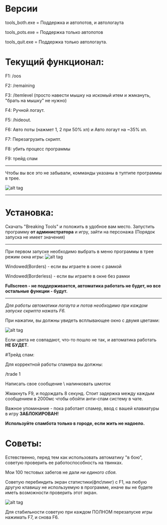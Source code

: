 # Версии

tools_both.exe = Поддержка и автопотов, и автологаута

tools_pots.exe = Поддержка только автопотов

tools_quit.exe = Поддержка только автологаута.

# Текущий функционал:
F1: /oos

F2: /remaining

F3: /itemlevel (просто навести мышку на искомый итем и жмкануть, "брать на мышку" не нужно)

F4: Ручной логаут.

F5: /hideout.

F6: Авто поты (нажмет 1, 2 при 50% хп) и Авто логаут на ~35% хп.

F7: Перезагрузить скрипт.

F8: убить процесс программы

F9: трейд спам
***
Чтобы вы все это не забывали, комманды указаны в тултипе программы в трее.

![alt tag](http://dl2.joxi.net/drive/0010/0123/667771/150602/d651289c43.jpg)
***
# Установка:

Скачать "Breaking Tools" и положить в удобное вам место.
Запустить программу **от администратора** и игру, зайти на персонажа (Порядок запуска не имеет значения)
***
При первом запуске необходимо выбрать в меню программы в трее режим окна игры:
![alt tag](http://dl1.joxi.net/drive/0010/0123/667771/150602/f16ab04144.jpg)

Windowed(Borders) - если вы играете в окне с рамкой

Windowed(Borderless) - если вы играете в окне без рамки

**Fullscreen - не поддерживается, автоматика работать не будет, но все остальные функции - будут.**
***
*Для работы автоматики логаута и потов необходимо при каждом запуске скрипта нажать F6.*

При нажатии, вы должны увидеть всплывающее окно с двумя цветами:

![alt tag](http://dl2.joxi.net/drive/0010/0123/667771/150602/8d4bf4da27.jpg)

Если цвета не совпадают, что-то пошло не так, и автоматика работать **НЕ БУДЕТ**.

#Трейд спам:

Для корректной работы спамера вы должны:

/trade 1

Написать свое сообщение \ налинковать шмоток

Жмакнуть F9, и подождать 8 секунд. Стоит задержка между каждым сообщением в 2000мс чтобы обойти анти-спам систему в чате.

Важное упоминание - пока работает спамер, ввод с вашей клавиатуры в игру **ЗАБЛОКИРОВАН!**

**Используйте спамбота только в городе, если жить не надоело.**

# Советы:

Естевственно, перед тем как использовать автоматику "в бою", советую проверить ее работоспособность на твинках.

Мои 100 тестовых забегов не дали *ни единого сбоя*.

Советую перебиндить экран статистики(фпс\пинг) с F1, на любую другую клавишу не используемую в программе,
иначе вы не будете иметь возможности проверить этот экран.

![alt tag](http://dl2.joxi.net/drive/0010/0123/667771/150602/648776ddd8.jpg)

Для стабильности советую при каждом ПОЛНОМ перезапуске игры нажимать F7, и снова F6.
